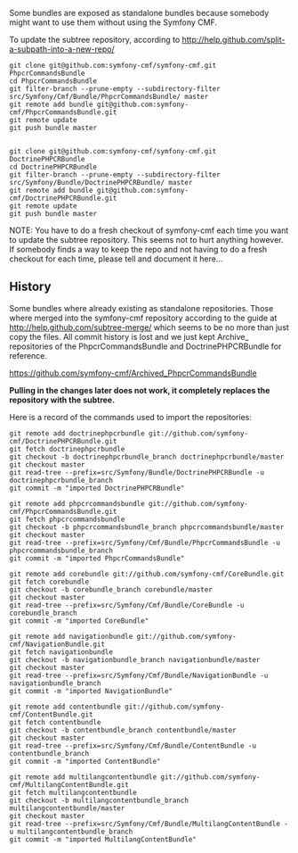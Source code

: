 Some bundles are exposed as standalone bundles because somebody might want to
use them without using the Symfony CMF.

To update the subtree repository, according to
http://help.github.com/split-a-subpath-into-a-new-repo/

    git clone git@github.com:symfony-cmf/symfony-cmf.git PhpcrCommandsBundle
    cd PhpcrCommandsBundle
    git filter-branch --prune-empty --subdirectory-filter src/Symfony/Cmf/Bundle/PhpcrCommandsBundle/ master
    git remote add bundle git@github.com:symfony-cmf/PhpcrCommandsBundle.git
    git remote update
    git push bundle master


    git clone git@github.com:symfony-cmf/symfony-cmf.git DoctrinePHPCRBundle
    cd DoctrinePHPCRBundle
    git filter-branch --prune-empty --subdirectory-filter src/Symfony/Bundle/DoctrinePHPCRBundle/ master
    git remote add bundle git@github.com:symfony-cmf/DoctrinePHPCRBundle.git
    git remote update
    git push bundle master

NOTE: You have to do a fresh checkout of symfony-cmf each time you want to
update the subtree repository. This seems not to hurt anything however.
If somebody finds a way to keep the repo and not having to do a fresh checkout
for each time, please tell and document it here...


## History

Some bundles where already existing as standalone repositories. Those where
merged into the symfony-cmf repository according to the guide at
http://help.github.com/subtree-merge/ which seems to be no more than just copy
the files. All commit history is lost and we just kept Archive_ repositories
of the PhpcrCommandsBundle and DoctrinePHPCRBundle for reference.

https://github.com/symfony-cmf/Archived_PhpcrCommandsBundle

**Pulling in the changes later does not work, it completely replaces the
repository with the subtree.**

Here is a record of the commands used to import the repositories:

    git remote add doctrinephpcrbundle git://github.com/symfony-cmf/DoctrinePHPCRBundle.git
    git fetch doctrinephpcrbundle
    git checkout -b doctrinephpcrbundle_branch doctrinephpcrbundle/master
    git checkout master
    git read-tree --prefix=src/Symfony/Bundle/DoctrinePHPCRBundle -u doctrinephpcrbundle_branch
    git commit -m "imported DoctrinePHPCRBundle"

    git remote add phpcrcommandsbundle git://github.com/symfony-cmf/PhpcrCommandsBundle.git
    git fetch phpcrcommandsbundle
    git checkout -b phpcrcommandsbundle_branch phpcrcommandsbundle/master
    git checkout master
    git read-tree --prefix=src/Symfony/Cmf/Bundle/PhpcrCommandsBundle -u phpcrcommandsbundle_branch
    git commit -m "imported PhpcrCommandsBundle"

    git remote add corebundle git://github.com/symfony-cmf/CoreBundle.git
    git fetch corebundle
    git checkout -b corebundle_branch corebundle/master
    git checkout master
    git read-tree --prefix=src/Symfony/Cmf/Bundle/CoreBundle -u corebundle_branch
    git commit -m "imported CoreBundle"

    git remote add navigationbundle git://github.com/symfony-cmf/NavigationBundle.git
    git fetch navigationbundle
    git checkout -b navigationbundle_branch navigationbundle/master
    git checkout master
    git read-tree --prefix=src/Symfony/Cmf/Bundle/NavigationBundle -u navigationbundle_branch
    git commit -m "imported NavigationBundle"

    git remote add contentbundle git://github.com/symfony-cmf/ContentBundle.git
    git fetch contentbundle
    git checkout -b contentbundle_branch contentbundle/master
    git checkout master
    git read-tree --prefix=src/Symfony/Cmf/Bundle/ContentBundle -u contentbundle_branch
    git commit -m "imported ContentBundle"

    git remote add multilangcontentbundle git://github.com/symfony-cmf/MultilangContentBundle.git
    git fetch multilangcontentbundle
    git checkout -b multilangcontentbundle_branch multilangcontentbundle/master
    git checkout master
    git read-tree --prefix=src/Symfony/Cmf/Bundle/MultilangContentBundle -u multilangcontentbundle_branch
    git commit -m "imported MultilangContentBundle"

